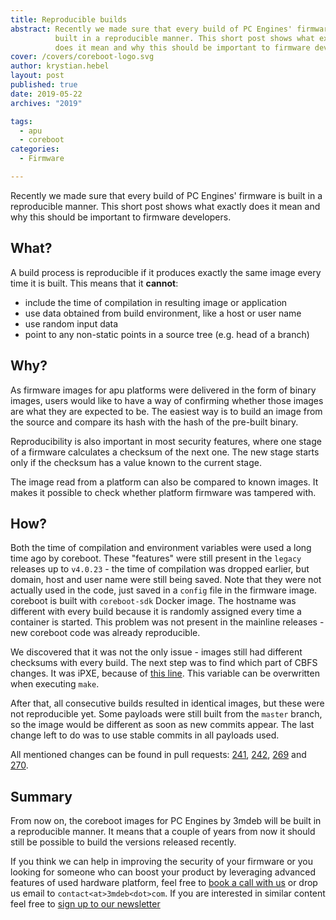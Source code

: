 ```yaml
---
title: Reproducible builds
abstract: Recently we made sure that every build of PC Engines' firmware is
          built in a reproducible manner. This short post shows what exactly
          does it mean and why this should be important to firmware developers.
cover: /covers/coreboot-logo.svg
author: krystian.hebel
layout: post
published: true
date: 2019-05-22
archives: "2019"

tags:
  - apu
  - coreboot
categories:
  - Firmware

---
```


Recently we made sure that every build of PC Engines' firmware is built in a
reproducible manner. This short post shows what exactly does it mean and why
this should be important to firmware developers.

## What?

A build process is reproducible if it produces exactly the same image every time
it is built. This means that it **cannot**:

* include the time of compilation in resulting image or application
* use data obtained from build environment, like a host or user name
* use random input data
* point to any non-static points in a source tree (e.g. head of a branch)

## Why?

As firmware images for apu platforms were delivered in the form of binary
images, users would like to have a way of confirming whether those images are
what they are expected to be. The easiest way is to build an image from the
source and compare its hash with the hash of the pre-built binary.

Reproducibility is also important in most security features, where one stage
of a firmware calculates a checksum of the next one. The new stage starts only
if the checksum has a value known to the current stage.

The image read from a platform can also be compared to known images. It makes it
possible to check whether platform firmware was tampered with.

## How?

Both the time of compilation and environment variables were used a long time ago
by coreboot. These "features" were still present in the `legacy` releases up to
`v4.0.23` - the time of compilation was dropped earlier, but domain, host and
user name were still being saved. Note that they were not actually used in the
code, just saved in a `config` file in the firmware image. coreboot is built
with `coreboot-sdk` Docker image. The hostname was different with every build
because it is randomly assigned every time a container is started. This problem
was not present in the mainline releases - new coreboot code was already
reproducible.

We discovered that it was not the only issue - images still had different
checksums with every build. The next step was to find which part of CBFS
changes. It was iPXE, because of [this line](https://git.ipxe.org/ipxe.git/blob/fd6d1f4660a37d75acba1c64e2e5f137307bbc31:/src/Makefile.housekeeping#l1144).
This variable can be overwritten when executing `make`.

After that, all consecutive builds resulted in identical images, but these were
not reproducible yet. Some payloads were still built from the `master` branch,
so the image would be different as soon as new commits appear. The last change
left to do was to use stable commits in all payloads used.

All mentioned changes can be found in pull requests: [241](https://github.com/pcengines/coreboot/pull/241),
[242](https://github.com/pcengines/coreboot/pull/242), [269](https://github.com/pcengines/coreboot/pull/269)
and [270](https://github.com/pcengines/coreboot/pull/270).

## Summary

From now on, the coreboot images for PC Engines by 3mdeb will be built in a
reproducible manner. It means that a couple of years from now it should still
be possible to build the versions released recently.

If you think we can help in improving the security of your firmware or you
looking for someone who can boost your product by leveraging advanced features
of used hardware platform, feel free to [book a call with us](https://calendly.com/3mdeb/consulting-remote-meeting)
or drop us email to `contact<at>3mdeb<dot>com`. If you are interested in similar
content feel free to [sign up to our newsletter](http://eepurl.com/doF8GX)
